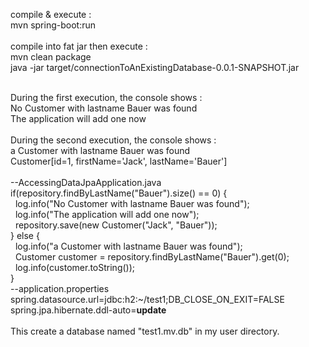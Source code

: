 compile & execute :<br/>
mvn spring-boot:run<br/>
<br/>
compile into fat jar then execute :<br/>
mvn clean package<br/>
java -jar target/connectionToAnExistingDatabase-0.0.1-SNAPSHOT.jar<br/>
<br/>

During the first execution, the console shows : <br/>
No Customer with lastname Bauer was found<br/>
The application will add one now<br/>
<br/>
During the second execution, the console shows : <br/>
a Customer with lastname Bauer was found<br/>
Customer[id=1, firstName='Jack', lastName='Bauer']<br/>
<br/>
--AccessingDataJpaApplication.java<br/>
if(repository.findByLastName("Bauer").size() == 0) {<br/>
&nbsp;&nbsp;log.info("No Customer with lastname Bauer was found");<br/>
&nbsp;&nbsp;log.info("The application will add one now");<br/>
&nbsp;&nbsp;repository.save(new Customer("Jack", "Bauer"));<br/>
} else {<br/>
&nbsp;&nbsp;log.info("a Customer with lastname Bauer was found");<br/>
&nbsp;&nbsp;Customer customer = repository.findByLastName("Bauer").get(0);<br/>
&nbsp;&nbsp;log.info(customer.toString());<br/>
}<br/>
--application.properties<br/>
spring.datasource.url=jdbc:h2:~/test1;DB_CLOSE_ON_EXIT=FALSE<br/>
spring.jpa.hibernate.ddl-auto=<b>update</b><br/>
<br/>
This create a database named "test1.mv.db" in my user directory.<br/> 
